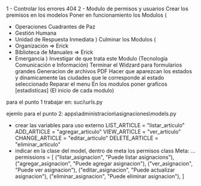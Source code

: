 1 - Controlar los errores 404
2 - Modulo de permisos y usuarios
Crear los premisos en los modelos
Poner en funcionamiento los Modulos (
  - Operaciones Cuadrantes de Paz
  - Gestión Humana
  - Unidad de Respuesta Inmediata
)
Culminar los Modulos (
  - Organización => Erick
  - Biblioteca de Manuales => Erick
  - Emergancia
)
Investigar de que trata este Modulo (Tecnología Comunicación e Información)
Terminar el Widzard para formularios grandes
Generacion de archivos PDF
Hacer que aparezcan los estados y dinamicamente las ciudades que le corresponde al estado seleccionado
Reparar el menu
En los modulos poner graficos [estadisticas] (El inicio de cada modulo)


para el punto 1 trabajar en: suci\urls.py

ejemlo para el punto 2: apps\administracion\asignaciones\models.py
* crear las variables para uso externo
  LIST_ARTICLE = "listar_articulo"
  ADD_ARTICLE = "agregar_articulo"
  VIEW_ARTICLE = "ver_articulo"
  CHANGE_ARTICLE = "editar_articulo"
  DELETE_ARTICLE = "eliminar_articulo"
* indicar en la clase del model, dentro de meta los permisos
  class Meta:
    ...
    permissions = [
      ("listar_asignacion", "Puede listar asignacions"),
      ("agregar_asignacion", "Puede agregar asignacion"),
      ("ver_asignacion", "Puede ver asignacion"),
      ("editar_asignacion", "Puede actualizar asignacion"),
      ("eliminar_asignacion", "Puede eliminar asignacion"),
    ]